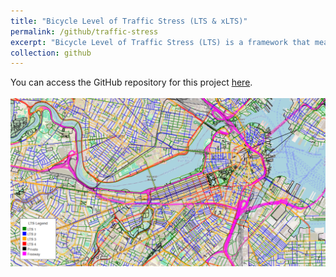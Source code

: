 ```yaml
---
title: "Bicycle Level of Traffic Stress (LTS & xLTS)"
permalink: /github/traffic-stress
excerpt: "Bicycle Level of Traffic Stress (LTS) is a framework that measures how comfortable a road feels for cyclists, with levels ranging from LTS 1 (low-stress, suitable for most cyclists) to LTS 4 (high-stress, requiring high confidence). Crossing Level of Traffic Stress (xLTS) evaluates the comfort and safety for cyclists at intersections or crossings, considering factors like volume and speed of the traffic being crossed, crossing distance, presence of a bike signal, crossing island, RRFB, etc., to rate the stress level Many cyclists feel anxious about crossing busy intersections, regardless of how comfortable the road segment is. By including xLTS, we can better understand the overall comfort level for cyclists, leading to more informed infrastructure decisions.<br/><img src='/images/four_rooms.png'>" 
collection: github
---
```


You can access the GitHub repository for this project [here](https://github.com/NatDave/traffic-stress/).<br/><br/><img src='/images/lts.png'>
